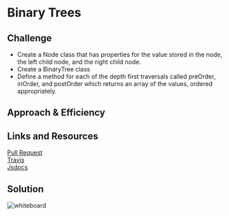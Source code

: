 # Binary Trees



## Challenge
* Create a Node class that has properties for the value stored in the node, the left child node, and the right child node.
* Create a BinaryTree class
* Define a method for each of the depth first traversals called preOrder, inOrder, and postOrder which returns an array of the values, ordered appropriately.

## Approach & Efficiency


## Links and Resources
[Pull Request](https://github.com/nataliealway-401-advanced-javascript/data-structures-and-algorithms/pull/15) <br>
[Travis](https://www.travis-ci.com/nataliealway-401-advanced-javascript/data-structures-and-algorithms) <br>
[Jsdocs](https://github.com/nataliealway-401-advanced-javascript/data-structures-and-algorithms/blob/tree/docs/data-structures_tree_tree.js.html)

## Solution
![whiteboard](imgling)

